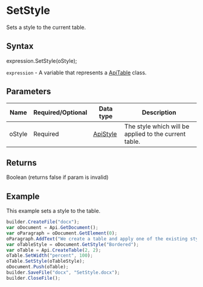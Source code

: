 # SetStyle

Sets a style to the current table.

## Syntax

expression.SetStyle(oStyle);

`expression` - A variable that represents a [ApiTable](../ApiTable.md) class.

## Parameters

| **Name** | **Required/Optional** | **Data type** | **Description** |
| ------------- | ------------- | ------------- | ------------- |
| oStyle | Required | [ApiStyle](../../ApiStyle/ApiStyle.md) | The style which will be applied to the current table. |

## Returns

Boolean (returns false if param is invalid)

## Example

This example sets a style to the table.

```javascript
builder.CreateFile("docx");
var oDocument = Api.GetDocument();
var oParagraph = oDocument.GetElement(0);
oParagraph.AddText("We create a table and apply one of the existing styles to it:");
var oTableStyle = oDocument.GetStyle("Bordered");
var oTable = Api.CreateTable(2, 2);
oTable.SetWidth("percent", 100);
oTable.SetStyle(oTableStyle);
oDocument.Push(oTable);
builder.SaveFile("docx", "SetStyle.docx");
builder.CloseFile();
```